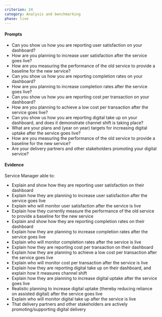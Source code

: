 ```yaml
---
criterion: 24
category: Analysis and benchmarking
phase: live
---
```


#### Prompts

* Can you show us how you are reporting user satisfaction on your dashboard?
* How are you planning to increase user satisfaction after the service goes live?
* How are you measuring the performance of the old service to provide a baseline for the new service?
* Can you show us how you are reporting completion rates on your dashboard?
* How are you planning to increase completion rates after the service goes live?
* Can you show us how you are reporting cost per transaction on your dashboard?
* How are you planning to achieve a low cost per transaction after the service goes live?
* Can you show us how you are reporting digital take up on your dashboard, and does it demonstrate channel shift is taking place?
* What are your plans and (year on year) targets for increasing digital uptake after the service goes live?
* How are you measuring the performance of the old service to provide a baseline for the new service?
* Are your delivery partners and other stakeholders promoting your digital service?

#### Evidence

Service Manager able to:

* Explain and show how they are reporting user satisfaction on their dashboard
* Explain how they are planning to increase user satisfaction after the service goes live
* Explain who will monitor user satisfaction after the service is live
* Explain how they currently measure the performance of the old service to provide a baseline for the new service
* Explain and show how they are reporting completion rates on their dashboard
* Explain how they are planning to increase completion rates after the service goes live
* Explain who will monitor completion rates after the service is live
* Explain how they are reporting cost per transaction on their dashboard
* Explain how they are planning to achieve a low cost per transaction after the service goes live
* Explain who will monitor cost per transaction after the service is live
* Explain how they are reporting digital take up on their dashboard, and explain how it measures channel shift
* Explain how they are planning to increase digital uptake after the service goes live
* Realistic planning to increase digital uptake (thereby reducing reliance on assisted digital) after the service goes live
* Explain who will monitor digital take up after the service is live
* That delivery partners and other stakeholders are actively promoting/supporting digital delivery

